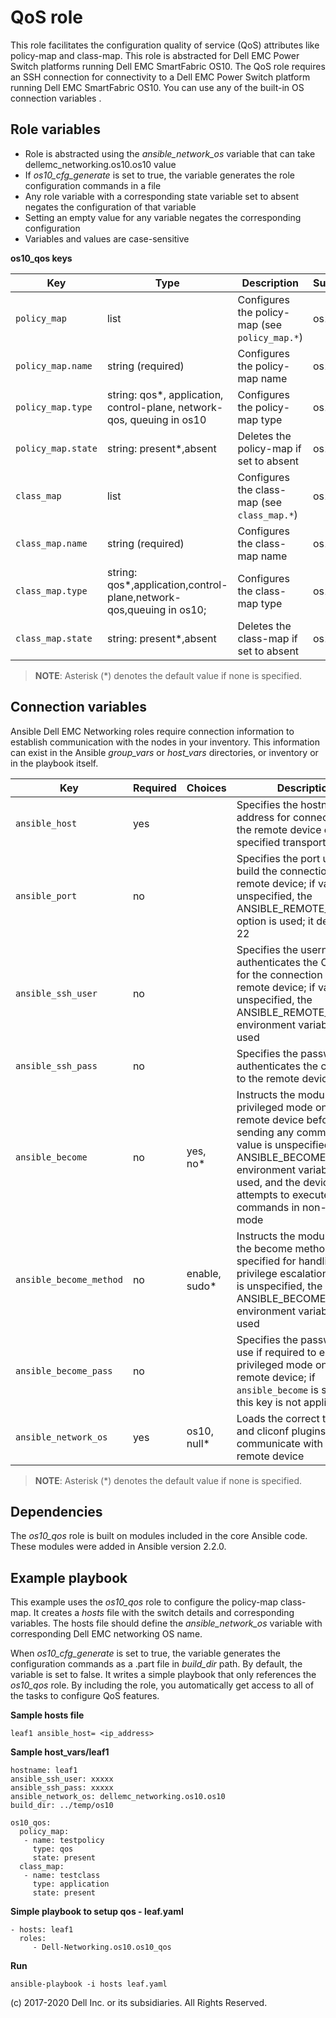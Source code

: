 QoS role
========

This role facilitates the configuration quality of service (QoS) attributes like policy-map and class-map. This role is abstracted for Dell EMC Power Switch platforms running Dell EMC SmartFabric OS10. The QoS role requires an SSH connection for connectivity to a Dell EMC Power Switch platform running Dell EMC SmartFabric OS10. You can use any of the built-in OS connection variables .

Role variables
--------------

- Role is abstracted using the *ansible_network_os* variable that can take dellemc_networking.os10.os10 value
- If *os10_cfg_generate* is set to true, the variable generates the role configuration commands in a file
- Any role variable with a corresponding state variable set to absent negates the configuration of that variable 
- Setting an empty value for any variable negates the corresponding configuration
- Variables and values are case-sensitive

**os10_qos keys**

| Key        | Type                      | Description                                             | Support               |
|------------|---------------------------|---------------------------------------------------------|-----------------------|
| ``policy_map`` | list | Configures the policy-map (see ``policy_map.*``) | os10 |
| ``policy_map.name`` | string (required)        | Configures the policy-map name  | os10 |
| ``policy_map.type`` | string: qos\*, application, control-plane, network-qos, queuing in os10   | Configures the policy-map type  | os10 |
| ``policy_map.state`` | string: present\*,absent   | Deletes the policy-map if set to absent  | os10 |
| ``class_map`` | list | Configures the class-map (see ``class_map.*``) | os10 |
| ``class_map.name`` | string (required)        | Configures the class-map name  | os10 |
| ``class_map.type`` | string: qos\*,application,control-plane,network-qos,queuing in os10;    | Configures the class-map type  | os10 |
| ``class_map.state`` | string: present\*,absent   | Deletes the class-map if set to absent  | os10 |

> **NOTE**: Asterisk (\*) denotes the default value if none is specified. 

Connection variables
--------------------

Ansible Dell EMC Networking roles require connection information to establish communication with the nodes in your inventory. This information can exist in the Ansible *group_vars* or *host_vars* directories, or inventory or in the playbook itself.

| Key         | Required | Choices    | Description                                         |
|-------------|----------|------------|-----------------------------------------------------|
| ``ansible_host`` | yes      |            | Specifies the hostname or address for connecting to the remote device over the specified transport |
| ``ansible_port`` | no       |            | Specifies the port used to build the connection to the remote device; if value is unspecified, the ANSIBLE_REMOTE_PORT option is used; it defaults to 22 |
| ``ansible_ssh_user`` | no       |            | Specifies the username that authenticates the CLI login for the connection to the remote device; if value is unspecified, the ANSIBLE_REMOTE_USER environment variable value is used  |
| ``ansible_ssh_pass`` | no       |            | Specifies the password that authenticates the connection to the remote device |
| ``ansible_become`` | no       | yes, no\*   | Instructs the module to enter privileged mode on the remote device before sending any commands; if value is unspecified, the ANSIBLE_BECOME environment variable value is used, and the device attempts to execute all commands in non-privileged mode |
| ``ansible_become_method`` | no       | enable, sudo\*   | Instructs the module to allow the become method to be specified for handling privilege escalation; if value is unspecified, the ANSIBLE_BECOME_METHOD environment variable value is used |
| ``ansible_become_pass`` | no       |            | Specifies the password to use if required to enter privileged mode on the remote device; if ``ansible_become`` is set to no this key is not applicable |
| ``ansible_network_os`` | yes      | os10, null\*  | Loads the correct terminal and cliconf plugins to communicate with the remote device |

> **NOTE**: Asterisk (\*) denotes the default value if none is specified.

Dependencies
------------

The *os10_qos* role is built on modules included in the core Ansible code. These modules were added in Ansible version 2.2.0.

Example playbook
----------------

This example uses the *os10_qos* role to configure the policy-map class-map. It creates a *hosts* file with the switch details and corresponding variables. The hosts file should define the *ansible_network_os* variable with corresponding Dell EMC networking OS name. 

When *os10_cfg_generate* is set to true, the variable generates the configuration commands as a .part file in *build_dir* path. By default, the variable is set to false. It writes a simple playbook that only references the *os10_qos* role. By including the role, you automatically get access to all of the tasks to configure QoS features. 

**Sample hosts file**
 
    leaf1 ansible_host= <ip_address> 

**Sample host_vars/leaf1**

    hostname: leaf1
    ansible_ssh_user: xxxxx
    ansible_ssh_pass: xxxxx
    ansible_network_os: dellemc_networking.os10.os10
    build_dir: ../temp/os10
	  
    os10_qos:
      policy_map:
       - name: testpolicy
         type: qos
         state: present
      class_map:
       - name: testclass
         type: application
         state: present
     
**Simple playbook to setup qos - leaf.yaml**

    - hosts: leaf1
      roles:
         - Dell-Networking.os10.os10_qos

**Run**

    ansible-playbook -i hosts leaf.yaml

(c) 2017-2020 Dell Inc. or its subsidiaries. All Rights Reserved.
